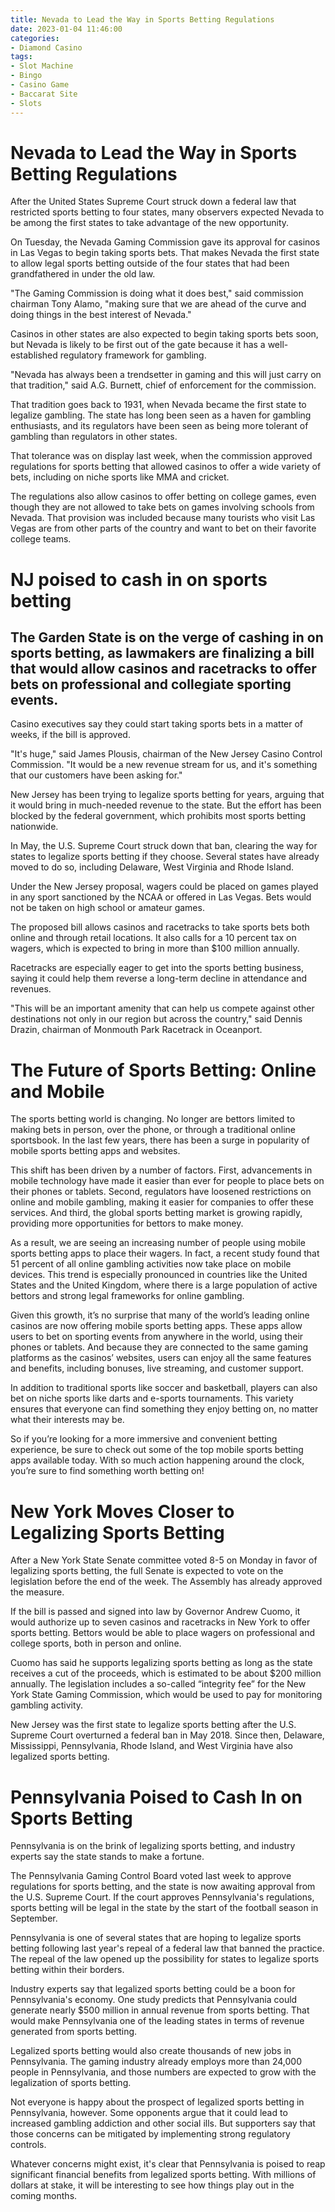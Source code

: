 ```yaml
---
title: Nevada to Lead the Way in Sports Betting Regulations
date: 2023-01-04 11:46:00
categories:
- Diamond Casino
tags:
- Slot Machine
- Bingo
- Casino Game
- Baccarat Site
- Slots
---
```



#  Nevada to Lead the Way in Sports Betting Regulations

After the United States Supreme Court struck down a federal law that restricted sports betting to four states, many observers expected Nevada to be among the first states to take advantage of the new opportunity.

On Tuesday, the Nevada Gaming Commission gave its approval for casinos in Las Vegas to begin taking sports bets. That makes Nevada the first state to allow legal sports betting outside of the four states that had been grandfathered in under the old law.

"The Gaming Commission is doing what it does best," said commission chairman Tony Alamo, "making sure that we are ahead of the curve and doing things in the best interest of Nevada."

Casinos in other states are also expected to begin taking sports bets soon, but Nevada is likely to be first out of the gate because it has a well-established regulatory framework for gambling.

"Nevada has always been a trendsetter in gaming and this will just carry on that tradition," said A.G. Burnett, chief of enforcement for the commission.

That tradition goes back to 1931, when Nevada became the first state to legalize gambling. The state has long been seen as a haven for gambling enthusiasts, and its regulators have been seen as being more tolerant of gambling than regulators in other states.

That tolerance was on display last week, when the commission approved regulations for sports betting that allowed casinos to offer a wide variety of bets, including on niche sports like MMA and cricket.

The regulations also allow casinos to offer betting on college games, even though they are not allowed to take bets on games involving schools from Nevada. That provision was included because many tourists who visit Las Vegas are from other parts of the country and want to bet on their favorite college teams.

#  NJ poised to cash in on sports betting

## The Garden State is on the verge of cashing in on sports betting, as lawmakers are finalizing a bill that would allow casinos and racetracks to offer bets on professional and collegiate sporting events.

Casino executives say they could start taking sports bets in a matter of weeks, if the bill is approved.

"It's huge," said James Plousis, chairman of the New Jersey Casino Control Commission. "It would be a new revenue stream for us, and it's something that our customers have been asking for."

New Jersey has been trying to legalize sports betting for years, arguing that it would bring in much-needed revenue to the state. But the effort has been blocked by the federal government, which prohibits most sports betting nationwide.

In May, the U.S. Supreme Court struck down that ban, clearing the way for states to legalize sports betting if they choose. Several states have already moved to do so, including Delaware, West Virginia and Rhode Island.

Under the New Jersey proposal, wagers could be placed on games played in any sport sanctioned by the NCAA or offered in Las Vegas. Bets would not be taken on high school or amateur games.

The proposed bill allows casinos and racetracks to take sports bets both online and through retail locations. It also calls for a 10 percent tax on wagers, which is expected to bring in more than $100 million annually.

Racetracks are especially eager to get into the sports betting business, saying it could help them reverse a long-term decline in attendance and revenues.

"This will be an important amenity that can help us compete against other destinations not only in our region but across the country," said Dennis Drazin, chairman of Monmouth Park Racetrack in Oceanport.

#  The Future of Sports Betting: Online and Mobile

The sports betting world is changing. No longer are bettors limited to making bets in person, over the phone, or through a traditional online sportsbook. In the last few years, there has been a surge in popularity of mobile sports betting apps and websites.

This shift has been driven by a number of factors. First, advancements in mobile technology have made it easier than ever for people to place bets on their phones or tablets. Second, regulators have loosened restrictions on online and mobile gambling, making it easier for companies to offer these services. And third, the global sports betting market is growing rapidly, providing more opportunities for bettors to make money.

As a result, we are seeing an increasing number of people using mobile sports betting apps to place their wagers. In fact, a recent study found that 51 percent of all online gambling activities now take place on mobile devices. This trend is especially pronounced in countries like the United States and the United Kingdom, where there is a large population of active bettors and strong legal frameworks for online gambling.

Given this growth, it’s no surprise that many of the world’s leading online casinos are now offering mobile sports betting apps. These apps allow users to bet on sporting events from anywhere in the world, using their phones or tablets. And because they are connected to the same gaming platforms as the casinos’ websites, users can enjoy all the same features and benefits, including bonuses, live streaming, and customer support.

In addition to traditional sports like soccer and basketball, players can also bet on niche sports like darts and e-sports tournaments. This variety ensures that everyone can find something they enjoy betting on, no matter what their interests may be.

So if you’re looking for a more immersive and convenient betting experience, be sure to check out some of the top mobile sports betting apps available today. With so much action happening around the clock, you’re sure to find something worth betting on!

#  New York Moves Closer to Legalizing Sports Betting

After a New York State Senate committee voted 8-5 on Monday in favor of legalizing sports betting, the full Senate is expected to vote on the legislation before the end of the week. The Assembly has already approved the measure.

If the bill is passed and signed into law by Governor Andrew Cuomo, it would authorize up to seven casinos and racetracks in New York to offer sports betting. Bettors would be able to place wagers on professional and college sports, both in person and online.

Cuomo has said he supports legalizing sports betting as long as the state receives a cut of the proceeds, which is estimated to be about $200 million annually. The legislation includes a so-called “integrity fee” for the New York State Gaming Commission, which would be used to pay for monitoring gambling activity.

New Jersey was the first state to legalize sports betting after the U.S. Supreme Court overturned a federal ban in May 2018. Since then, Delaware, Mississippi, Pennsylvania, Rhode Island, and West Virginia have also legalized sports betting.

#  Pennsylvania Poised to Cash In on Sports Betting

Pennsylvania is on the brink of legalizing sports betting, and industry experts say the state stands to make a fortune.

The Pennsylvania Gaming Control Board voted last week to approve regulations for sports betting, and the state is now awaiting approval from the U.S. Supreme Court. If the court approves Pennsylvania's regulations, sports betting will be legal in the state by the start of the football season in September.

Pennsylvania is one of several states that are hoping to legalize sports betting following last year's repeal of a federal law that banned the practice. The repeal of the law opened up the possibility for states to legalize sports betting within their borders.

Industry experts say that legalized sports betting could be a boon for Pennsylvania's economy. One study predicts that Pennsylvania could generate nearly $500 million in annual revenue from sports betting. That would make Pennsylvania one of the leading states in terms of revenue generated from sports betting.

Legalized sports betting would also create thousands of new jobs in Pennsylvania. The gaming industry already employs more than 24,000 people in Pennsylvania, and those numbers are expected to grow with the legalization of sports betting.

Not everyone is happy about the prospect of legalized sports betting in Pennsylvania, however. Some opponents argue that it could lead to increased gambling addiction and other social ills. But supporters say that those concerns can be mitigated by implementing strong regulatory controls.

Whatever concerns might exist, it's clear that Pennsylvania is poised to reap significant financial benefits from legalized sports betting. With millions of dollars at stake, it will be interesting to see how things play out in the coming months.